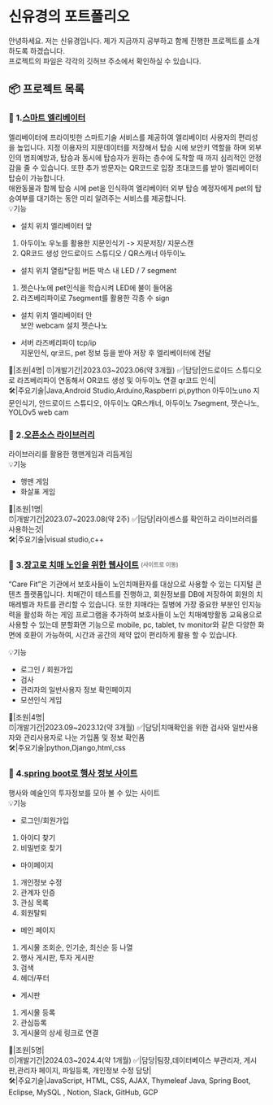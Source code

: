 # 신유경의 포트폴리오  
안녕하세요. 저는 신유경입니다. 제가 지금까지 공부하고 함께 진행한 프로젝트를 소개하도록 하겠습니다.  
프로젝트의 파일은 각각의 깃허브 주소에서 확인하실 수 있습니다.  

## 📦 프로젝트 목록  

### 📝 1.[스마트 엘리베이터](https://github.com/Shinilwoo/QRapp.git)   
 엘리베이터에 프라이빗한 스마트기술 서비스를 제공하여 엘리베이터 사용자의 편리성을 높입니다. 지정 이용자의 지문데이터를 저장해서 탑승 시에 보안키 역할을 하며 외부인의 범죄예방과, 탑승과 동시에 탑승자가 원하는 층수에 도착할 때 까지 심리적인 안정감을 줄 수 있습니다. 또한 추가 방문자는 QR코드로 입장 초대코드를 받아 엘리베이터 탑승이 가능합니다.  
애완동물과 함께 탑승 시에 pet을 인식하여 엘리베이터 외부 탑승 예정자에게 pet의 탑승여부를 대기하는 동안 미리 알려주는 서비스를 제공합니다.   
💡기능  
- 설치 위치 엘리베이터 앞  
1. 아두이노 우노를 활용한 지문인식기 -> 지문저장/ 지문스캔  
2. QR코드 생성 안드로이드 스튜디오 / QR스캐너 아두이노    

- 설치 위치 열림*닫힘 버튼 박스 내  LED / 7 segment  
1. 젯슨나노에 pet인식을 학습시켜 LED에 불이 들어옴  
2. 라즈베리파이로 7segment를 활용한 각층 수  sign  

- 설치 위치 엘리베이터 안   
  보안 webcam 설치 젯슨나노   

- 서버 라즈베리파이 tcp/ip   
  지문인식, qr코드, pet 정보 등을 받아 저장 후 엘리베이터에 전달
  
🤝|조원|4명| 
⏰|개발기간|2023.03~2023.06(약 3개월)
✅|담당|안드로이드 스튜디오로 라즈베리파이 연동해서 OR코드 생성 및 아두이노 연결 qr코드 인식|  
🛠️|주요기술|Java,Android Studio,Arduino,Raspberri pi,python  아두이노uno 지문인식기, 안드로이드 스튜디오, 아두이노 QR스캐너, 아두이노 7segment, 잿슨나노, YOLOv5 web cam

### 📝 2.[오픈소스 라이브러리](https://github.com/Shinilwoo/game-test.git)  
라이브러리를 활용한 행맨게임과 리듬게임    
💡기능  
- 행맨 게임
- 화살표 게임

🤝|조원|1명|  
⏰|개발기간|2023.07~2023.08(약 2주)
✅|담당|라이센스를 확인하고 라이브러리를 사용하는것|  
🛠️|주요기술|visual studio,c++

### 📝 3.[장고로 치매 노인을 위한 웹사이트](https://ddunos.github.io/CareFit/)  <sub><sup><span style=" color:gray;">(사이트로 이동)</span></sub></sup>
 “Care Fit”은 기관에서 보호사들이 노인치매환자를 대상으로 사용할 수 있는 디지털 콘텐츠 플랫폼입니다. 치매간이 테스트를 진행하고, 회원정보를 DB에 저장하여 회원의 치매레벨과 차트를 관리할 수 있습니다. 
 또한 치매라는 질병에 가장 중요한 부분인 인지능력을 활성화 하는 게임 프로그램을 추가하여 보호사들이 노인 치매예방활동 교육용으로 사용할 수 있는데 분할화면 기능으로 mobile, pc, tablet, tv monitor와 같은 다양한 화면에 호환이 가능하여, 시간과 공간의 제약 없이 편리하게 활용 할 수 있습니다.  

💡기능  
- 로그인 / 회원가입
- 검사
- 관리자의 일반사용자 정보 확인페이지
- 모션인식 게임  

🤝|조원|4명|  
⏰|개발기간|2023.09~2023.12(약 3개월)
✅|담당|치매확인을 위한 검사와 일반사용자와 관리사용자로 나눈 가입폼 및 정보 확인폼    
🛠️|주요기술|python,Django,html,css

### 📝 4.[spring boot로 행사 정보 사이트](https://github.com/Shinilwoo/KD3_B_Project.git)   
행사와 예술인의 투자정보를 모아 볼 수 있는 사이트    
💡기능  
- 로그인/회원가입
1. 아이디 찾기
2. 비밀번호 찾기
- 마이페이지
1. 개인정보 수정
2. 관계자 인증
3. 관심 목록
4. 회원탈퇴
- 메인 페이지
1. 게시물 조회순, 인기순, 최신순 등 나열
2. 행사 게시판, 투자 게시판
3. 검색
4. 헤더/푸터
- 게시판
1. 게시물 등록
2. 관심등록
3. 게시물의 상세 링크로 연결   

🤝|조원|5명|  
⏰|개발기간|2024.03~2024.4(약 1개월)
✅|담당|팀장,데이터베이스 부관리자, 게시판,관리자 페이지, 파일등록, 개인정보 수정 담당|   
🛠️|주요기술|JavaScript, HTML, CSS, AJAX, Thymeleaf Java, Spring Boot, Eclipse, MySQL , Notion, Slack, GitHub, GCP

